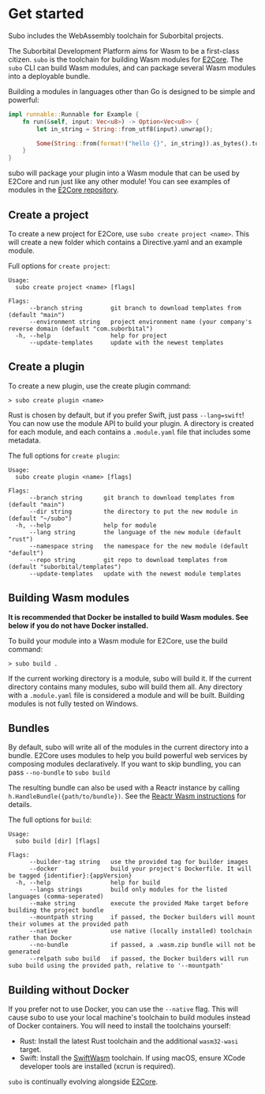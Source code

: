 # Get started

Subo includes the WebAssembly toolchain for Suborbital projects.

The Suborbital Development Platform aims for Wasm to be a first-class citizen. `subo` is the toolchain for building Wasm modules for [E2Core](https://github.com/suborbital/e2core). The `subo` CLI can build Wasm modules, and can package several Wasm modules into a deployable bundle.

Building a modules in languages other than Go is designed to be simple and powerful:

```rust
impl runnable::Runnable for Example {
    fn run(&self, input: Vec<u8>) -> Option<Vec<u8>> {
        let in_string = String::from_utf8(input).unwrap();

        Some(String::from(format!("hello {}", in_string)).as_bytes().to_vec())
    }
}
```

subo will package your plugin into a Wasm module that can be used by E2Core and run just like any other module! You can see examples of modules in the [E2Core repository](https://github.com/suborbital/e2core/tree/main/sat/engine/testdata).

## Create a project

To create a new project for E2Core, use `subo create project <name>`. This will create a new folder which contains a Directive.yaml and an example module.

Full options for `create project`:

```console
Usage:
  subo create project <name> [flags]

Flags:
      --branch string        git branch to download templates from (default "main")
      --environment string   project environment name (your company's reverse domain (default "com.suborbital")
  -h, --help                 help for project
      --update-templates     update with the newest templates
```

## Create a plugin

To create a new plugin, use the create plugin command:

```console
> subo create plugin <name>
```

Rust is chosen by default, but if you prefer Swift, just pass `--lang=swift`! You can now use the module API to build your plugin. A directory is created for each module, and each contains a `.module.yaml` file that includes some metadata.

The full options for `create plugin`:

```console
Usage:
  subo create plugin <name> [flags]

Flags:
      --branch string      git branch to download templates from (default "main")
      --dir string         the directory to put the new module in (default "~/subo")
  -h, --help               help for module
      --lang string        the language of the new module (default "rust")
      --namespace string   the namespace for the new module (default "default")
      --repo string        git repo to download templates from (default "suborbital/templates")
      --update-templates   update with the newest module templates
```

## Building Wasm modules

**It is recommended that Docker be installed to build Wasm modules. See below if you do not have Docker installed.**

To build your module into a Wasm module for E2Core, use the build command:

```console
> subo build .
```

If the current working directory is a module, subo will build it. If the current directory contains many modules, subo will build them all. Any directory with a `.module.yaml` file is considered a module and will be built. Building modules is not fully tested on Windows.

## Bundles

By default, subo will write all of the modules in the current directory into a bundle. E2Core uses modules to help you build powerful web services by composing modules declaratively. If you want to skip bundling, you can pass `--no-bundle` to `subo build`

The resulting bundle can also be used with a Reactr instance by calling `h.HandleBundle({path/to/bundle})`. See the [Reactr Wasm instructions](https://github.com/suborbital/reactr/blob/master/docs/wasm.md) for details.

The full options for `build`:

```console
Usage:
  subo build [dir] [flags]

Flags:
      --builder-tag string   use the provided tag for builder images
      --docker               build your project's Dockerfile. It will be tagged {identifier}:{appVersion}
  -h, --help                 help for build
      --langs strings        build only modules for the listed languages (comma-seperated)
      --make string          execute the provided Make target before building the project bundle
      --mountpath string     if passed, the Docker builders will mount their volumes at the provided path
      --native               use native (locally installed) toolchain rather than Docker
      --no-bundle            if passed, a .wasm.zip bundle will not be generated
      --relpath subo build   if passed, the Docker builders will run subo build using the provided path, relative to '--mountpath'
```

## Building without Docker

If you prefer not to use Docker, you can use the `--native` flag. This will cause subo to use your local machine's toolchain to build modules instead of Docker containers. You will need to install the toolchains yourself:

- Rust: Install the latest Rust toolchain and the additional `wasm32-wasi` target.
- Swift: Install the [SwiftWasm](https://book.swiftwasm.org/getting-started/setup.html) toolchain. If using macOS, ensure XCode developer tools are installed (xcrun is required).

`subo` is continually evolving alongside [E2Core](https://github.com/suborbital/e2core).
